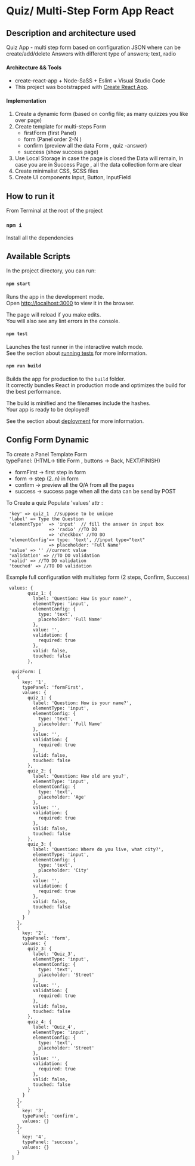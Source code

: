 # Quiz/ Multi-Step Form App React
## Description and architecture used

Quiz App - multi step form based on configuration JSON where can be
create/add/delete Answers with different type of answers; text, radio

#### Architecture && Tools

* create-react-app + Node-SaSS + Eslint + Visual Studio Code
* This project was bootstrapped with
[Create React App](https://github.com/facebook/create-react-app).

#### Implementation

1. Create a dynamic form (based on config file; as many quizzes you like over
   page)
2. Create template for multi-steps Form
   - firstForm (first Panel)
   - form (Panel order 2-N )
   - confirm (preview all the data Form , quiz -answer)
   - success (show success page)
3. Use Local Storage in case the page is closed the Data will remain, In case
   you are in Success Page , all the data collection form are clear
4. Create minimalist CSS, SCSS files
5. Create UI components Input, Button, InputField

## How to run it

From Terminal at the root of the project

### `npm i`

Install all the dependencies

## Available Scripts

In the project directory, you can run:

#### `npm start`

Runs the app in the development mode.<br> Open
[http://localhost:3000](http://localhost:3000) to view it in the browser.

The page will reload if you make edits.<br> You will also see any lint errors in
the console.

#### `npm test`

Launches the test runner in the interactive watch mode.<br> See the section
about
[running tests](https://facebook.github.io/create-react-app/docs/running-tests)
for more information.

#### `npm run build`

Builds the app for production to the `build` folder.<br> It correctly bundles
React in production mode and optimizes the build for the best performance.

The build is minified and the filenames include the hashes.<br> Your app is
ready to be deployed!

See the section about
[deployment](https://facebook.github.io/create-react-app/docs/deployment) for
more information.

## Config Form Dynamic

To create a Panel Template Form      
typePanel: (HTML-> title Form , buttons -> Back, NEXT/FINISH) 
* formFirst -> first step in form
* form -> step (2..n) in form
* confirm -> preview all the Q/A from all the pages
* success -> success page when all the data can be send by POST


To Create a quiz
Populate 'values' attr :
```
 'key' => quiz_1  //suppose to be unique
 'label' => Type the Question
 'elementType'  => 'input'  // fill the answer in input box
                => 'radio' //TO DO
                => 'checkbox' //TO DO
 'elementConfig'=> type: 'text', //input type="text"
                => placeholder: 'Full Name'
 'value' => '' //current value     
 'validation' => //TO DO validation
 'valid' => //TO DO validation
 'touched' => //TO DO validation
```

Example full configuration with multistep form (2 steps, Confirm, Success)
```
 values: {
        quiz_1: {
          label: 'Question: How is your name?',
          elementType: 'input',
          elementConfig: {
            type: 'text',
            placeholder: 'Full Name'
          },
          value: '',
          validation: {
            required: true
          },
          valid: false,
          touched: false
        },
```

```code
  quizForm: [
    {
      key: '1',
      typePanel: 'formFirst',
      values: {
        quiz_1: {
          label: 'Question: How is your name?',
          elementType: 'input',
          elementConfig: {
            type: 'text',
            placeholder: 'Full Name'
          },
          value: '',
          validation: {
            required: true
          },
          valid: false,
          touched: false
        },
        quiz_2: {
          label: 'Question: How old are you?',
          elementType: 'input',
          elementConfig: {
            type: 'text',
            placeholder: 'Age'
          },
          value: '',
          validation: {
            required: true
          },
          valid: false,
          touched: false
        },
        quiz_3: {
          label: 'Question: Where do you live, what city?',
          elementType: 'input',
          elementConfig: {
            type: 'text',
            placeholder: 'City'
          },
          value: '',
          validation: {
            required: true
          },
          valid: false,
          touched: false
        }
      }
    },
    {
      key: '2',
      typePanel: 'form',
      values: {
        quiz_3: {
          label: 'Quiz_3',
          elementType: 'input',
          elementConfig: {
            type: 'text',
            placeholder: 'Street'
          },
          value: '',
          validation: {
            required: true
          },
          valid: false,
          touched: false
        },
        quiz_4: {
          label: 'Quiz_4',
          elementType: 'input',
          elementConfig: {
            type: 'text',
            placeholder: 'Street'
          },
          value: '',
          validation: {
            required: true
          },
          valid: false,
          touched: false
        }
      }
    },
    {
      key: '3',
      typePanel: 'confirm',
      values: {}
    },
    {
      key: '4',
      typePanel: 'success',
      values: {}
    }
  ]
```  
